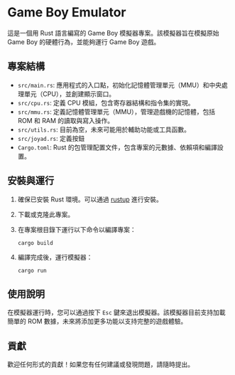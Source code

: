# Game Boy Emulator

這是一個用 Rust 語言編寫的 Game Boy 模擬器專案。該模擬器旨在模擬原始 Game Boy 的硬體行為，並能夠運行 Game Boy 遊戲。

## 專案結構

- `src/main.rs`: 應用程式的入口點，初始化記憶體管理單元（MMU）和中央處理單元（CPU），並創建顯示窗口。
- `src/cpu.rs`: 定義 CPU 模組，包含寄存器結構和指令集的實現。
- `src/mmu.rs`: 定義記憶體管理單元（MMU），管理遊戲機的記憶體，包括 ROM 和 RAM 的讀取與寫入操作。
- `src/utils.rs`: 目前為空，未來可能用於輔助功能或工具函數。
- `src/joyad.rs`: 定義按鈕
- `Cargo.toml`: Rust 的包管理配置文件，包含專案的元數據、依賴項和編譯設置。

## 安裝與運行

1. 確保已安裝 Rust 環境。可以通過 [rustup](https://rustup.rs/) 進行安裝。
2. 下載或克隆此專案。
3. 在專案根目錄下運行以下命令以編譯專案：

   ```
   cargo build
   ```

4. 編譯完成後，運行模擬器：

   ```
   cargo run
   ```

## 使用說明

在模擬器運行時，您可以通過按下 `Esc` 鍵來退出模擬器。該模擬器目前支持加載簡單的 ROM 數據，未來將添加更多功能以支持完整的遊戲體驗。

## 貢獻

歡迎任何形式的貢獻！如果您有任何建議或發現問題，請隨時提出。
